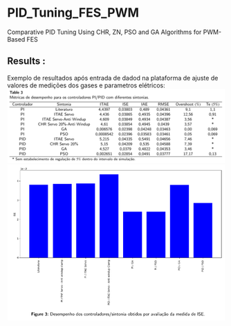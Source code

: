 # PID_Tuning_FES_PWM
Comparative PID Tuning Using CHR, ZN, PSO and GA Algorithms for PWM-Based FES
## Results : 
Exemplo de resultados após entrada de dadod na plataforma de ajuste de valores de medições dos gases e parametros elétricos:
![Terminal de comunicação](tabela.png)
![Terminal de comunicação](results.png)


